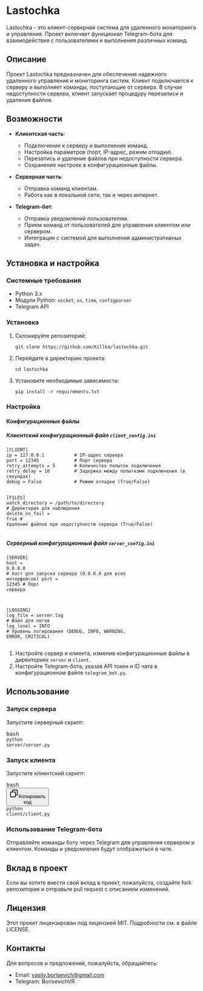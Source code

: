 <h1>Lastochka</h1><p>Lastochka - это клиент-серверная система для удаленного мониторинга и управления. Проект включает функционал Telegram-бота для взаимодействия с пользователями и выполнения различных команд.</p><h2>Описание</h2><p>Проект Lastochka предназначен для обеспечения надежного удаленного управления и мониторинга систем. Клиент подключается к серверу и выполняет команды, поступающие от сервера. В случае недоступности сервера, клиент запускает процедуру перезаписи и удаления файлов.</p><h2>Возможности</h2><ul><li><p><strong>Клиентская часть</strong>:</p><ul><li>Подключение к серверу и выполнение команд.</li><li>Настройка параметров (порт, IP-адрес, режим отладки).</li><li>Перезапись и удаление файлов при недоступности сервера.</li><li>Сохранение настроек в конфигурационные файлы.</li></ul></li><li><p><strong>Серверная часть</strong>:</p><ul><li>Отправка команд клиентам.</li><li>Работа как в локальной сети, так и через интернет.</li></ul></li><li><p><strong>Telegram-бот</strong>:</p><ul><li>Отправка уведомлений пользователям.</li><li>Прием команд от пользователей для управления клиентом или сервером.</li><li>Интеграция с системой для выполнения административных задач.</li></ul></li></ul><h2>Установка и настройка</h2><h3>Системные требования</h3><ul><li>Python 3.x</li><li>Модули Python: <code>socket</code>, <code>os</code>, <code>time</code>, <code>configparser</code></li><li>Telegram API</li></ul><h3>Установка</h3><ol><li>Склонируйте репозиторий:<pre></div><div class="overflow-y-auto p-4 text-left undefined" dir="ltr"><code class="!whitespace-pre hljs language-bash">git <span class="hljs-built_in">clone</span> https://github.com/Killk4/lastochka.git
</code></div></div></pre></li><li>Перейдите в директорию проекта:<pre></span></div></div><div class="overflow-y-auto p-4 text-left undefined" dir="ltr"><code class="!whitespace-pre hljs language-bash"><span class="hljs-built_in">cd</span> lastochka
</code></div></div></pre></li><li>Установите необходимые зависимости:<pre></div><div class="overflow-y-auto p-4 text-left undefined" dir="ltr"><code class="!whitespace-pre hljs language-bash">pip install -r requirements.txt
</code></div></div></pre></li></ol><h3>Настройка</h3><h4>Конфигурационные файлы</h4><h5>Клиентский конфигурационный файл <code>client_config.ini</code></h5><pre></div><div class="overflow-y-auto p-4 text-left undefined" dir="ltr"><code class="!whitespace-pre hljs language-ini"><span class="hljs-section">[CLIENT]</span>
<span class="hljs-attr">ip</span> = <span class="hljs-number">127.0</span>.<span class="hljs-number">0.1</span>           <span class="hljs-comment"># IP-адрес сервера</span>
<span class="hljs-attr">port</span> = <span class="hljs-number">12345</span>             <span class="hljs-comment"># Порт сервера</span>
<span class="hljs-attr">retry_attempts</span> = <span class="hljs-number">5</span>       <span class="hljs-comment"># Количество попыток подключения</span>
<span class="hljs-attr">retry_delay</span> = <span class="hljs-number">10</span>         <span class="hljs-comment"># Задержка между попытками подключения (в секундах)</span>
<span class="hljs-attr">debug</span> = <span class="hljs-literal">False</span>            <span class="hljs-comment"># Режим отладки (True/False)</span>

<span class="hljs-section">[FILES]</span>
<span class="hljs-attr">watch_directory</span> = /path/to/directory   <span class="hljs-comment"># Директория для наблюдения</span>
<span class="hljs-attr">delete_on_fail</span> = <span class="hljs-literal">True</span>                 <span class="hljs-comment"># Удаление файлов при недоступности сервера (True/False)</span>
</code></div></div></pre><h5>Серверный конфигурационный файл <code>server_config.ini</code></h5><pre><div class="dark bg-gray-950 rounded-md border-[0.5px] border-token-border-medium"><div class="flex items-center relative text-token-text-secondary bg-token-main-surface-secondary px-4 py-2 text-xs font-sans justify-between rounded-t-md"><div class="flex items-center"><span class="" data-state="closed"></div><div class="overflow-y-auto p-4 text-left undefined" dir="ltr"><code class="!whitespace-pre hljs language-ini"><span class="hljs-section">[SERVER]</span>
<span class="hljs-attr">host</span> = <span class="hljs-number">0.0</span>.<span class="hljs-number">0.0</span>           <span class="hljs-comment"># Хост для запуска сервера (0.0.0.0 для всех интерфейсов)</span>
<span class="hljs-attr">port</span> = <span class="hljs-number">12345</span>             <span class="hljs-comment"># Порт сервера</span>

<span class="hljs-section">[LOGGING]</span>
<span class="hljs-attr">log_file</span> = server.log    <span class="hljs-comment"># Файл для логов</span>
<span class="hljs-attr">log_level</span> = INFO         <span class="hljs-comment"># Уровень логирования (DEBUG, INFO, WARNING, ERROR, CRITICAL)</span>
</code></div></div></pre><ol><li>Настройте сервер и клиента, изменив конфигурационные файлы в директориях <code>server</code> и <code>client</code>.</li><li>Настройте Telegram-бота, указав API токен и ID чата в конфигурационном файле <code>telegram_bot.py</code>.</li></ol><h2>Использование</h2><h3>Запуск сервера</h3><p>Запустите серверный скрипт:</p><pre><div class="dark bg-gray-950 rounded-md border-[0.5px] border-token-border-medium"><div class="flex items-center relative text-token-text-secondary bg-token-main-surface-secondary px-4 py-2 text-xs font-sans justify-between rounded-t-md"><span>bash</span><div class="flex items-center"></div></div><div class="overflow-y-auto p-4 text-left undefined" dir="ltr"><code class="!whitespace-pre hljs language-bash">python server/server.py
</code></div></div></pre><h3>Запуск клиента</h3><p>Запустите клиентский скрипт:</p><pre><div class="dark bg-gray-950 rounded-md border-[0.5px] border-token-border-medium"><div class="flex items-center relative text-token-text-secondary bg-token-main-surface-secondary px-4 py-2 text-xs font-sans justify-between rounded-t-md"><span>bash</span><div class="flex items-center"><span class="" data-state="closed"><button class="flex gap-1 items-center"><svg xmlns="http://www.w3.org/2000/svg" width="24" height="24" fill="none" viewBox="0 0 24 24" class="icon-sm"><path fill="currentColor" fill-rule="evenodd" d="M7 5a3 3 0 0 1 3-3h9a3 3 0 0 1 3 3v9a3 3 0 0 1-3 3h-2v2a3 3 0 0 1-3 3H5a3 3 0 0 1-3-3v-9a3 3 0 0 1 3-3h2zm2 2h5a3 3 0 0 1 3 3v5h2a1 1 0 0 0 1-1V5a1 1 0 0 0-1-1h-9a1 1 0 0 0-1 1zM5 9a1 1 0 0 0-1 1v9a1 1 0 0 0 1 1h9a1 1 0 0 0 1-1v-9a1 1 0 0 0-1-1z" clip-rule="evenodd"></path></svg>Копировать код</button></span></div></div><div class="overflow-y-auto p-4 text-left undefined" dir="ltr"><code class="!whitespace-pre hljs language-bash">python client/client.py
</code></div></div></pre><h3>Использование Telegram-бота</h3><p>Отправляйте команды боту через Telegram для управления сервером и клиентом. Команды и уведомления будут отображаться в чате.</p><h2>Вклад в проект</h2><p>Если вы хотите внести свой вклад в проект, пожалуйста, создайте fork репозитория и отправьте pull request с описанием изменений.</p><h2>Лицензия</h2><p>Этот проект лицензирован под лицензией MIT. Подробности см. в файле LICENSE.</p><h2>Контакты</h2><p>Для вопросов и предложений, пожалуйста, обращайтесь:</p><ul><li>Email: vasily.borisevich@gmail.com</li><li>Telegram: BorisevichVR</li></ul>
